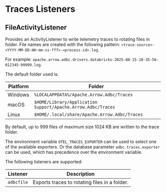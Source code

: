 <!--

 Licensed to the Apache Software Foundation (ASF) under one or more
 contributor license agreements.  See the NOTICE file distributed with
 this work for additional information regarding copyright ownership.
 The ASF licenses this file to You under the Apache License, Version 2.0
 (the "License"); you may not use this file except in compliance with
 the License.  You may obtain a copy of the License at

    http://www.apache.org/licenses/LICENSE-2.0

 Unless required by applicable law or agreed to in writing, software
 distributed under the License is distributed on an "AS IS" BASIS,
 WITHOUT WARRANTIES OR CONDITIONS OF ANY KIND, either express or implied.
 See the License for the specific language governing permissions and
 limitations under the License.

-->

# Traces Listeners

## FileActivityListener

Provides an ActivityListener to write telemetry traces to
rotating files in folder. File names are created with the following pattern:
`<trace-source>-<YYYY-MM-DD-HH-mm-ss-fff>-<process-id>.log`.

For example: `apache.arrow.adbc.drivers.databricks-2025-08-15-10-35-56-012345-99999.log`.

The default folder used is:

| Platform | Folder |
| --- | --- |
| Windows | `%LOCALAPPDATA%/Apache.Arrow.Adbc/Traces` |
| macOS   | `$HOME/Library/Application Support/Apache.Arrow.Adbc/Traces` |
| Linux   | `$HOME/.local/share/Apache.Arrow.Adbc/Traces` |

By default, up to 999 files of maximum size 1024 KB are written to
the trace folder.

The environment variable `OTEL_TRACES_EXPORTER` can be used to select one of the
available exporters. Or the database parameter `adbc.traces.exporter` can be used,
which has precedence over the environment variable.

The following listeners are supported:

| Listener | Description |
| --- | --- |
| `adbcfile` | Exports traces to rotating files in a folder. |
